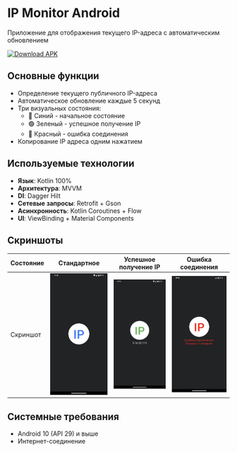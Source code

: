 # IP Monitor Android

Приложение для отображения текущего IP-адреса с автоматическим обновлением

[![Download APK](https://img.shields.io/badge/Download-IPMonitor.apk-blue?style=for-the-badge&logo=android)](https://github.com/NIKDIRF/IPMonitor/raw/main/IPMonitor.apk)
## Основные функции
- Определение текущего публичного IP-адреса
- Автоматическое обновление каждые 5 секунд
- Три визуальных состояния:
  - 🔵 Синий - начальное состояние
  - 🟢 Зеленый - успешное получение IP
  - 🔴 Красный - ошибка соединения
- Копирование IP адреса одним нажатием

## Используемые технологии
- **Язык**: Kotlin 100%
- **Архитектура**: MVVM
- **DI**: Dagger Hilt
- **Сетевые запросы**: Retrofit + Gson
- **Асинхронность**: Kotlin Coroutines + Flow
- **UI**: ViewBinding + Material Components

## Скриншоты 

| Состояние | **Стандартное** | **Успешное получение IP** | **Ошибка соединения** |
|-----------|----------|-----------|----------|
| Скриншот | <img src="https://github.com/NIKDIRF/IPMonitor/blob/main/IPMonitor%20default.png" width="250"> | <img src="https://github.com/NIKDIRF/IPMonitor/blob/main/IPMonitor%20ok.png" width="250"> | <img src="https://github.com/NIKDIRF/IPMonitor/blob/main/IPMonitor%20error.png" width="250"> |

## Системные требования
- Android 10 (API 29) и выше
- Интернет-соединение
